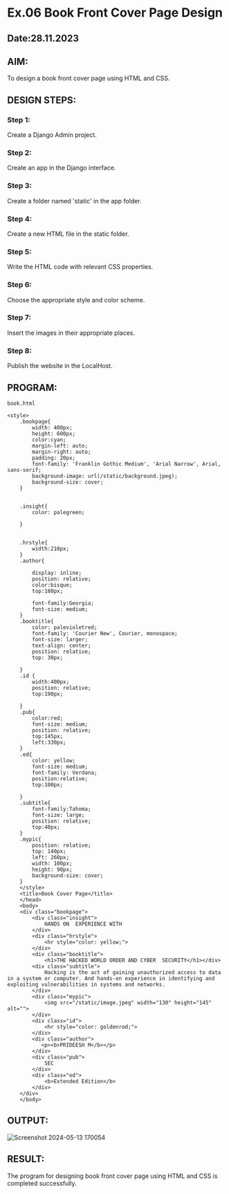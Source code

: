 # Ex.06 Book Front Cover Page Design
## Date:28.11.2023

## AIM:
To design a book front cover page using HTML and CSS.

## DESIGN STEPS:

### Step 1:
Create a Django Admin project.

### Step 2:
Create an app in the Django interface.

### Step 3:
Create a folder named 'static' in the app folder.

### Step 4:
Create a new HTML file in the static folder.

### Step 5:
Write the HTML code with relevant CSS properties.

### Step 6:
Choose the appropriate style and color scheme.

### Step 7:
Insert the images in their appropriate places.

### Step 8:
Publish the website in the LocalHost.

## PROGRAM:
```
book.html

<style>
    .bookpage{
        width: 400px;
        height: 600px;
        color:cyan;
        margin-left: auto;
        margin-right: auto;
        padding: 20px;
        font-family: 'Franklin Gothic Medium', 'Arial Narrow', Arial, sans-serif;
        background-image: url(/static/background.jpeg);
        background-size: cover;
    }
        
    
    .insight{
        color: palegreen;
    
    }
    
    
    .hrstyle{
        width:210px;
    }
    .author{
    
        display: inline;
        position: relative;
        color:bisque;
        top:180px;
        
        font-family:Georgia;
        font-size: medium;
    }
    .booktitle{
        color: palevioletred;
        font-family: 'Courier New', Courier, monospace;
        font-size: larger;
        text-align: center;
        position: relative;
        top: 30px;
    
    }
    .id {
        width:400px;
        position: relative;
        top:190px;
        
    }
    .pub{
        color:red;
        font-size: medium;
        position: relative;
        top:145px;
        left:330px;
    }
    .ed{
        color: yellow;
        font-size: medium;
        font-family: Verdana;
        position:relative;
        top:100px;
    
    }
    .subtitle{
        font-family:Tahoma;
        font-size: large;
        position: relative;
        top:40px;
    }
    .mypic{
        position: relative;
        top: 140px;
        left: 260px;
        width: 100px;
        height: 90px;
        background-size: cover;
    }
    </style>
    <title>Book Cover Page</title>
    </head>
    <body>
    <div class="bookpage">
        <div class="insight">
            HANDS ON  EXPERIENCE WITH
        </div>
        <div class="hrstyle">
            <hr style="color: yellow;">
        </div>
        <div class="booktitle">
            <h1>THE HACKED WORLD ORDER AND CYBER  SECURITY</h1></div>
        <div class="subtitle">
            Hacking is the act of gaining unauthorized access to data in a system or computer. And hands-on experience in identifying and exploiting vulnerabilities in systems and networks.
        </div>
        <div class="mypic">
            <img src="/static/image.jpeg" width="130" height="145" alt="">
        </div>
        <div class="id">
            <hr style="color: goldenrod;">
        </div>
        <div class="author">
           <p><b>PRIDEESH M</b></p>
        </div>
        <div class="pub">
            SEC
        </div>
        <div class="ed">
            <b>Extended Edition</b>
        </div>
    </div>
    </body>

```

## OUTPUT:

![Screenshot 2024-05-13 170054](https://github.com/Loveboysubi/cover/assets/138970879/056f7a2c-4941-4e6d-821b-58c80242f8e0)


## RESULT:
The program for designing book front cover page using HTML and CSS is completed successfully.
